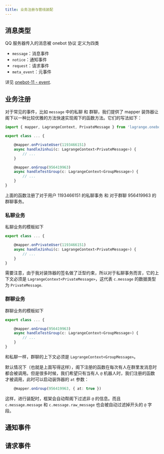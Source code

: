 ```yaml
---
title: 业务注册与管线装配
---
```


## 消息类型

QQ 服务器传入的消息被 onebot 协议 定义为四类

- `message`：消息事件
- `notice`：通知事件
- `request`：请求事件
- `meta_event`：元事件

详见 [onebot-11 - event](https://github.com/botuniverse/onebot-11/blob/master/event/README.md).

## 业务注册

对于常见的事件，比如 `message` 中的私聊 和 群聊，我们提供了 mapper 装饰器让阁下以一种比较优雅的方法快速实现阁下的函数方法。它们的写法如下：

```typescript
import { mapper, LagrangeContext, PrivateMessage } from 'lagrange.onebot';

export class ... {

    @mapper.onPrivateUser(1193466151)
    async handleJinhui(c: LagrangeContext<PrivateMessage>) {
        // ...
    }

    @mapper.onGroup(956419963)
    async handleTestGroup(c: LagrangeContext<GroupMessage>) {
        // ...
    }
}
```

上面的函数注册了对于用户 1193466151 的私聊事务 和 对于群聊 956419963 的群聊事务。

### 私聊业务

私聊业务的模板如下

```typescript
export class ... {

    @mapper.onPrivateUser(1193466151)
    async handleJinhui(c: LagrangeContext<PrivateMessage>) {
        // ...
    }
}
```

需要注意，由于我对装饰器的签名做了泛型约束，所以对于私聊事务而言，它的上下文必须是 `LagrangeContext<PrivateMessage>`，这代表 `c.message` 的数据类型为 `PrivateMessage`.

### 群聊业务

群聊业务的模板如下

```typescript
export class ... {

    @mapper.onGroup(956419963)
    async handleTestGroup(c: LagrangeContext<GroupMessage>) {
        // ...
    }
}
```

和私聊一样，群聊的上下文必须是 `LagrangeContext<GroupMessage>`。

默认情况下（也就是上面写得这样），阁下注册的函数在每次有人在群里发消息时都会被调用。但是很多时候，我们希望只有当有人 `@` 机器人时，我们注册的函数才被调用，此时可以启动装饰器的 `at` 参数：

```typescript
    @mapper.onGroup(956419963, { at: true })
```

这样，进行装配时，框架会自动帮阁下过滤非 `@` 的信息。而且 `c.message.message` 和 `c.message.raw_message` 也会被自动过滤掉开头的 `@` 字段。

## 通知事件

## 请求事件